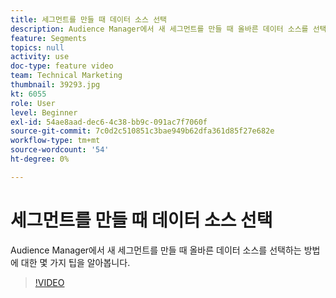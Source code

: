 ```yaml
---
title: 세그먼트를 만들 때 데이터 소스 선택
description: Audience Manager에서 새 세그먼트를 만들 때 올바른 데이터 소스를 선택하는 방법에 대한 몇 가지 팁을 알아봅니다.
feature: Segments
topics: null
activity: use
doc-type: feature video
team: Technical Marketing
thumbnail: 39293.jpg
kt: 6055
role: User
level: Beginner
exl-id: 54ae8aad-dec6-4c38-bb9c-091ac7f7060f
source-git-commit: 7c0d2c510851c3bae949b62dfa361d85f27e682e
workflow-type: tm+mt
source-wordcount: '54'
ht-degree: 0%

---
```


# 세그먼트를 만들 때 데이터 소스 선택

Audience Manager에서 새 세그먼트를 만들 때 올바른 데이터 소스를 선택하는 방법에 대한 몇 가지 팁을 알아봅니다.

>[!VIDEO](https://video.tv.adobe.com/v/39293/?quality=12&learn=on)
